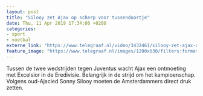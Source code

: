 ```yaml
---
layout: post
title: "Silooy zet Ajax op scherp voor tussendoortje"
date: Thu, 11 Apr 2019 17:34:00 +0200
categories: 
- sport 
- voetbal 
externe_link: "https://www.telegraaf.nl/video/3432461/silooy-zet-ajax-op-scherp-voor-tussendoortje"
feature_image: "https://www.telegraaf.nl/images/1200x630/filters:format(jpeg):quality(80)/cdn-kiosk-api.telegraaf.nl/6734b782-5c6a-11e9-b843-0218eaf05005.jpg"
---
```


<p class="intro">Tussen de twee wedstrijden tegen Juventus wacht Ajax een ontmoeting met Excelsior in de Eredivisie. Belangrijk in de strijd om het kampioenschap. Volgens oud-Ajacied Sonny Silooy moeten de Amsterdammers direct druk zetten.</p>
